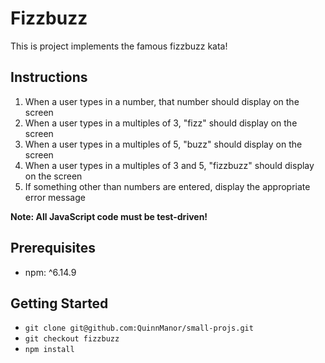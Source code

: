 # Fizzbuzz

This is project implements the famous fizzbuzz kata!

## Instructions

1. When a user types in a number, that number should display on the screen
2. When a user types in a multiples of 3, "fizz" should display on the screen
3. When a user types in a multiples of 5, "buzz" should display on the screen
4. When a user types in a multiples of 3 and 5, "fizzbuzz" should display on the screen
5. If something other than numbers are entered, display the appropriate error message

**Note: All JavaScript code must be test-driven!**

## Prerequisites

- npm: ^6.14.9

## Getting Started

- `git clone git@github.com:QuinnManor/small-projs.git`
- `git checkout fizzbuzz`
- `npm install`
